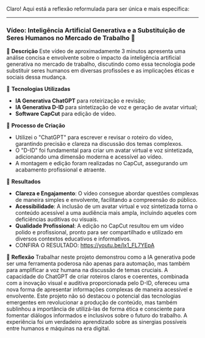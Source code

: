 Claro! Aqui está a reflexão reformulada para ser única e mais específica:

---

### Vídeo: Inteligência Artificial Generativa e a Substituição de Seres Humanos no Mercado de Trabalho 🎥

📒 **Descrição**
Este vídeo de aproximadamente 3 minutos apresenta uma análise concisa e envolvente sobre o impacto da inteligência artificial generativa no mercado de trabalho, discutindo como essa tecnologia pode substituir seres humanos em diversas profissões e as implicações éticas e sociais dessa mudança.

🤖 **Tecnologias Utilizadas**
- **IA Generativa ChatGPT** para roteirização e revisão;
- **IA Generativa D-ID** para sintetização de voz e geração de avatar virtual;
- **Software CapCut** para edição de vídeo.

🧐 **Processo de Criação**
- Utilizei o "ChatGPT" para escrever e revisar o roteiro do vídeo, garantindo precisão e clareza na discussão dos temas complexos.
- O "D-ID" foi fundamental para criar um avatar virtual e voz sintetizada, adicionando uma dimensão moderna e acessível ao vídeo.
- A montagem e edição foram realizadas no CapCut, assegurando um acabamento profissional e atraente.

🚀 **Resultados**
- **Clareza e Engajamento**: O vídeo consegue abordar questões complexas de maneira simples e envolvente, facilitando a compreensão do público.
- **Acessibilidade**: A inclusão de um avatar virtual e voz sintetizada torna o conteúdo acessível a uma audiência mais ampla, incluindo aqueles com deficiências auditivas ou visuais.
- **Qualidade Profissional**: A edição no CapCut resultou em um vídeo polido e profissional, pronto para ser compartilhado e utilizado em diversos contextos educativos e informativos.
- CONFIRA O RESULTADO: https://youtu.be/lx1_FL7YEpA

💭 **Reflexão**
Trabalhar neste projeto demonstrou como a IA generativa pode ser uma ferramenta poderosa não apenas para automação, mas também para amplificar a voz humana na discussão de temas cruciais. A capacidade do ChatGPT de criar roteiros claros e coerentes, combinada com a inovação visual e auditiva proporcionada pelo D-ID, ofereceu uma nova forma de apresentar informações complexas de maneira acessível e envolvente. Este projeto não só destacou o potencial das tecnologias emergentes em revolucionar a produção de conteúdo, mas também sublinhou a importância de utilizá-las de forma ética e consciente para fomentar diálogos informados e inclusivos sobre o futuro do trabalho. A experiência foi um verdadeiro aprendizado sobre as sinergias possíveis entre humanos e máquinas na era digital.

